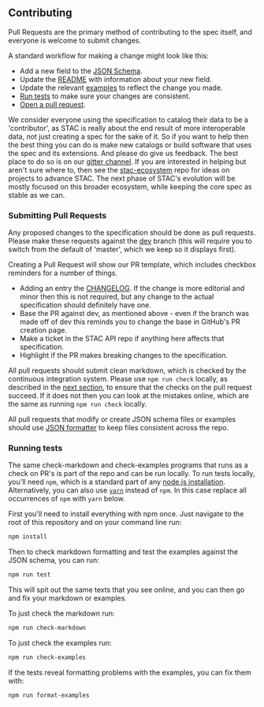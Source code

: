 ## Contributing

Pull Requests are the primary method of contributing to the spec itself, and everyone is welcome to submit 
changes.

A standard workflow for making a change might look like this:

- Add a new field to the [JSON Schema](./json-schema/schema.json).
- Update the [README](README.md) with information about your new field.
- Update the relevant [examples](./examples) to reflect the change you made.
- [Run tests](#running-tests) to make sure your changes are consistent.
- [Open a pull request](#submitting-pull-requests).

We consider everyone using the specification to catalog their data to be a 'contributor', as STAC is
really about the end result of more interoperable data, not just creating a spec for the sake of it.
So if you want to help then the best thing you can do is make new catalogs or build software that uses
the spec and its extensions. And please do give us feedback. The best place to do so is on our 
[gitter channel](https://gitter.im/SpatioTemporal-Asset-Catalog/Lobby). If you are interested in helping
but aren't sure where to, then see the [stac-ecosystem](https://github.com/stac-utils/stac-ecosystem) repo
for ideas on projects to advance STAC. The next phase of STAC's evolution will be mostly focused on
this broader ecosystem, while keeping the core spec as stable as we can.

### Submitting Pull Requests

Any proposed changes to the specification should be done as pull requests. Please make these
requests against the [dev](https://github.com/radiantearth/stac-spec/tree/dev) branch (this will
require you to switch from the default of 'master', which we keep so it displays first). 

Creating a Pull Request will show our PR template, which includes checkbox reminders for a number
of things.

- Adding an entry the [CHANGELOG](CHANGELOG.md). If the change is more editorial and minor then this 
is not required, but any change to the actual specification should definitely have one.
- Base the PR against dev, as mentioned above - even if the branch was made off of dev this reminds
you to change the base in GitHub's PR creation page.
- Make a ticket in the STAC API repo if anything here affects that specification.
- Highlight if the PR makes breaking changes to the specification.

All pull requests should submit clean markdown, which is checked by the continuous integration
system. Please use `npm run check` locally, as described in the [next section](#running-tests), 
to ensure that the checks on the pull request succeed. If it does not then you can look at the
mistakes online, which are the same as running `npm run check` locally.

All pull requests that modify or create JSON schema files or examples should use [JSON formatter](https://jsonformatter.org/)
to keep files consistent across the repo. 

### Running tests

The same check-markdown and check-examples programs that runs as a check on PR's is part of the repo and can be run locally. 
To run tests locally, you'll need `npm`, which is a standard part of any [node.js installation](https://nodejs.org/en/download/). Alternatively, you can also use [`yarn`](https://yarnpkg.com/) instead of `npm`. In this case replace all occurrences of `npm` with `yarn` below.

First you'll need to install everything with npm once. Just navigate to the root of this repository and on 
your command line run:

```bash
npm install
```

Then to check markdown formatting and test the examples against the JSON schema, you can run:

```bash
npm run test
```

This will spit out the same texts that you see online, and you can then go and fix your markdown or examples.

To just check the markdown run:

```bash
npm run check-markdown
```

To just check the examples run:

```bash
npm run check-examples
```

If the tests reveal formatting problems with the examples, you can fix them with:

```bash
npm run format-examples
```
